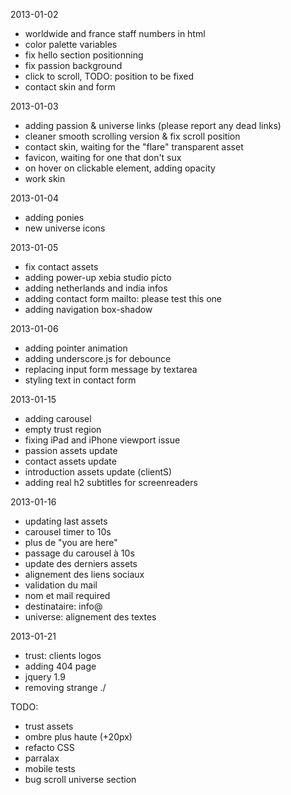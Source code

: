 2013-01-02
* worldwide and france staff numbers in html
* color palette variables
* fix hello section positionning
* fix passion background
* click to scroll, TODO: position to be fixed
* contact skin and form

2013-01-03
* adding passion & universe links (please report any dead links)
* cleaner smooth scrolling version & fix scroll position
* contact skin, waiting for the "flare" transparent asset
* favicon, waiting for one that don't sux
* on hover on clickable element, adding opacity
* work skin

2013-01-04
* adding ponies
* new universe icons

2013-01-05
* fix contact assets
* adding power-up xebia studio picto
* adding netherlands and india infos
* adding contact form mailto: please test this one
* adding navigation box-shadow

2013-01-06
* adding pointer animation
* adding underscore.js for debounce
* replacing input form message by textarea
* styling text in contact form

2013-01-15
* adding carousel
* empty trust region
* fixing iPad and iPhone viewport issue
* passion assets update
* contact assets update
* introduction assets update (clientS)
* adding real h2 subtitles for screenreaders

2013-01-16
* updating last assets
* carousel timer to 10s
* plus de "you are here"
* passage du carousel à 10s
* update des derniers assets
* alignement des liens sociaux
* validation du mail
* nom et mail required
* destinataire: info@
* universe: alignement des textes

2013-01-21
* trust: clients logos
* adding 404 page
* jquery 1.9
* removing strange ./

TODO:
* trust assets
* ombre plus haute (+20px)
* refacto CSS
* parralax
* mobile tests
* bug scroll universe section